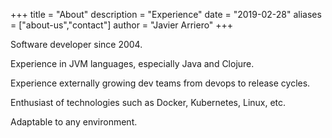 +++
title = "About"
description = "Experience"
date = "2019-02-28"
aliases = ["about-us","contact"]
author = "Javier Arriero"
+++

Software developer since 2004.

Experience in JVM languages, especially Java and Clojure.

Experience externally growing dev teams from devops to release cycles.

Enthusiast of technologies such as Docker, Kubernetes, Linux, etc.

Adaptable to any environment.
